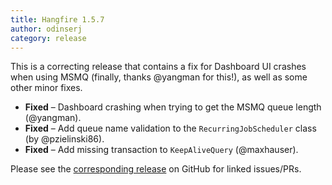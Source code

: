 ```yaml
---
title: Hangfire 1.5.7
author: odinserj
category: release
---
```


This is a correcting release that contains a fix for Dashboard UI crashes when using MSMQ (finally, thanks @yangman for this!), as well as some other minor fixes.

* **Fixed** – Dashboard crashing when trying to get the MSMQ queue length (@yangman).
* **Fixed** – Add queue name validation to the `RecurringJobScheduler` class (by @pzielinski86).
* **Fixed** – Add missing transaction to `KeepAliveQuery` (@maxhauser).

Please see the [corresponding release](https://github.com/HangfireIO/Hangfire/releases/tag/v1.5.7) on GitHub for linked issues/PRs.